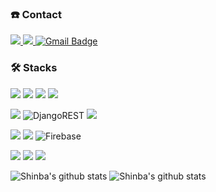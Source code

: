 ### ☎️ Contact

<a href="https://www.instagram.com/shin.b_a/" target="_blank"><img src="https://img.shields.io/badge/Instagram-DD2A7B?style=for-the-badge&logo=Instagram&logoColor=white"/>
<a href="https://www.facebook.com/wogur6767/" target="_blank"><img src="https://img.shields.io/badge/Facebook-515BD4?style=for-the-badge&logo=Facebook&logoColor=white"/>
[![Gmail Badge](https://img.shields.io/badge/Gmail-d14836?style=for-the-badge&logo=Gmail&logoColor=white&link=mailto:tiswogur6767@gmail.com)](mailto:tiswogur6767@gmail.com)


### 🛠️ Stacks

<img src="https://img.shields.io/badge/Html5-E34F26?style=for-the-badge&logo=Html5&logoColor=white"/> <img src="https://img.shields.io/badge/CSS3-1572B6?style=for-the-badge&logo=CSS3&logoColor=white"/> <img src="https://img.shields.io/badge/JavaScript-F7DF1E?style=for-the-badge&logo=JavaScript&logoColor=white"/> <img src="https://img.shields.io/badge/ReactJS-61DAFB?style=for-the-badge&logo=React&logoColor=white"/>  

<img src="https://img.shields.io/badge/Django-092E20?style=for-the-badge&logo=Django&logoColor=white"/> ![DjangoREST](https://img.shields.io/badge/DJANGO-REST-ff1709?style=for-the-badge&logo=django&logoColor=white&color=ff1709&labelColor=gray) <img src="https://img.shields.io/badge/MySQL-4479A1?style=for-the-badge&logo=MySQL&logoColor=white"/> 

  
 <img src="https://img.shields.io/badge/Kotlin-007ACC?style=for-the-badge&logo=Kotlin&logoColor=white"/> <img src="https://img.shields.io/badge/Android-A4C639?style=for-the-badge&logo=Android&logoColor=white"/> ![Firebase](https://img.shields.io/badge/firebase-%23039BE5.svg?style=for-the-badge&logo=firebase)
  
<img src="https://img.shields.io/badge/Python-3776AB?style=for-the-badge&logo=Python&logoColor=white"/> <img src="https://img.shields.io/badge/Java-007396?style=for-the-badge&logo=Java&logoColor=white"/> <img src="https://img.shields.io/badge/C++-007396?style=for-the-badge&logo=C++&logoColor=white"/> 

![Shinba's github stats](https://github-readme-stats.vercel.app/api?username=Shin-723&theme=tokyonight&show_icons=true)
![Shinba's github stats](https://github-readme-stats.vercel.app/api/top-langs/?username=Shin-723&show_icons=true&theme=tokyonight&layout=compact)


